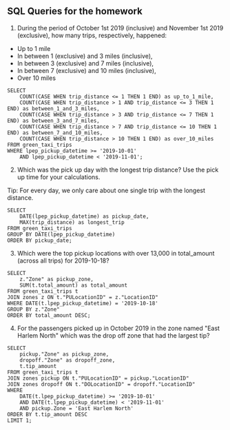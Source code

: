 ## SQL Queries for the homework

1. During the period of October 1st 2019 (inclusive) and November 1st 2019 (exclusive), how many trips, respectively, happened:

- Up to 1 mile
- In between 1 (exclusive) and 3 miles (inclusive),
- In between 3 (exclusive) and 7 miles (inclusive),
- In between 7 (exclusive) and 10 miles (inclusive),
- Over 10 miles

```
SELECT 
    COUNT(CASE WHEN trip_distance <= 1 THEN 1 END) as up_to_1_mile,
    COUNT(CASE WHEN trip_distance > 1 AND trip_distance <= 3 THEN 1 END) as between_1_and_3_miles,
    COUNT(CASE WHEN trip_distance > 3 AND trip_distance <= 7 THEN 1 END) as between_3_and_7_miles,
    COUNT(CASE WHEN trip_distance > 7 AND trip_distance <= 10 THEN 1 END) as between_7_and_10_miles,
    COUNT(CASE WHEN trip_distance > 10 THEN 1 END) as over_10_miles
FROM green_taxi_trips
WHERE lpep_pickup_datetime >= '2019-10-01' 
    AND lpep_pickup_datetime < '2019-11-01';
```

2. Which was the pick up day with the longest trip distance? Use the pick up time for your calculations.

Tip: For every day, we only care about one single trip with the longest distance.

```
SELECT 
    DATE(lpep_pickup_datetime) as pickup_date,
    MAX(trip_distance) as longest_trip
FROM green_taxi_trips
GROUP BY DATE(lpep_pickup_datetime)
ORDER BY pickup_date;
```

3. Which were the top pickup locations with over 13,000 in total_amount (across all trips) for 2019-10-18?

```
SELECT 
    z."Zone" as pickup_zone,
    SUM(t.total_amount) as total_amount
FROM green_taxi_trips t
JOIN zones z ON t."PULocationID" = z."LocationID"
WHERE DATE(t.lpep_pickup_datetime) = '2019-10-18'
GROUP BY z."Zone"
ORDER BY total_amount DESC;
```

4. For the passengers picked up in October 2019 in the zone named "East Harlem North" which was the drop off zone that had the largest tip?

```
SELECT 
    pickup."Zone" as pickup_zone,
    dropoff."Zone" as dropoff_zone,
    t.tip_amount
FROM green_taxi_trips t
JOIN zones pickup ON t."PULocationID" = pickup."LocationID"
JOIN zones dropoff ON t."DOLocationID" = dropoff."LocationID"
WHERE 
    DATE(t.lpep_pickup_datetime) >= '2019-10-01'
    AND DATE(t.lpep_pickup_datetime) < '2019-11-01'
    AND pickup.Zone = 'East Harlem North'
ORDER BY t.tip_amount DESC
LIMIT 1;
```



